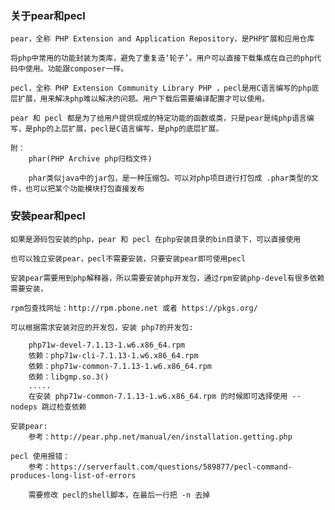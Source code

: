 ### 关于pear和pecl

    pear，全称 PHP Extension and Application Repository，是PHP扩展和应用仓库
     
    将php中常用的功能封装为类库，避免了重复造‘轮子’。用户可以直接下载集成在自己的php代码中使用。功能跟composer一样。
     
    pecl，全称 PHP Extension Community Library PHP ，pecl是用C语言编写的php底层扩展，用来解决php难以解决的问题。用户下载后需要编译配置才可以使用。
     
    pear 和 pecl 都是为了给用户提供现成的特定功能的函数或类，只是pear是纯php语言编写，是php的上层扩展，pecl是C语言编写，是php的底层扩展。
     
    附：
        phar(PHP Archive php归档文件)
         
        phar类似java中的jar包，是一种压缩包。可以对php项目进行打包成 .phar类型的文件，也可以把某个功能模块打包直接发布
        
        
### 安装pear和pecl

    如果是源码包安装的php，pear 和 pecl 在php安装目录的bin目录下，可以直接使用
     
    也可以独立安装pear，pecl不需要安装，只要安装pear即可使用pecl
     
    安装pear需要用到php解释器，所以需要安装php开发包，通过rpm安装php-devel有很多依赖需要安装，
     
    rpm包查找网址：http://rpm.pbone.net 或者 https://pkgs.org/
     
    可以根据需求安装对应的开发包，安装 php7的开发包:
          
        php71w-devel-7.1.13-1.w6.x86_64.rpm
        依赖：php71w-cli-7.1.13-1.w6.x86_64.rpm
        依赖：php71w-common-7.1.13-1.w6.x86_64.rpm
        依赖：libgmp.so.3() 
        .....
        在安装 php71w-common-7.1.13-1.w6.x86_64.rpm 的时候即可选择使用 --nodeps 跳过检查依赖
        
    安装pear:
        参考：http://pear.php.net/manual/en/installation.getting.php
        
    pecl 使用报错：
        参考：https://serverfault.com/questions/589877/pecl-command-produces-long-list-of-errors
        
        需要修改 pecl的shell脚本，在最后一行把 -n 去掉

    